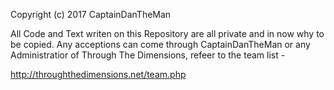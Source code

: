 Copyright (c) 2017 CaptainDanTheMan

All Code and Text writen on this Repository are all private and in now why to be copied. Any acceptions can come through CaptainDanTheMan
or any Administratior of Through The Dimensions, refeer to the team list - 


http://throughthedimensions.net/team.php
